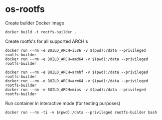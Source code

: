 # os-rootfs

Create builder Docker image
```
docker build -t rootfs-builder .
```

Create rootfs's for all supported ARCH's
```
docker run --rm -e BUILD_ARCH=i386 -v $(pwd):/data --privileged rootfs-builder
docker run --rm -e BUILD_ARCH=amd64 -v $(pwd):/data --privileged rootfs-builder

docker run --rm -e BUILD_ARCH=armhf -v $(pwd):/data --privileged rootfs-builder
docker run --rm -e BUILD_ARCH=arm64 -v $(pwd):/data --privileged rootfs-builder
docker run --rm -e BUILD_ARCH=mips -v $(pwd):/data --privileged rootfs-builder
```

Run container in interactive mode (for testing purposes)
```
docker run --rm -ti -v $(pwd):/data --privileged rootfs-builder bash
```
